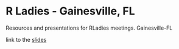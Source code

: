 # R Ladies - Gainesville, FL
Resources and presentations for RLadies meetings. Gainesville-FL

link to the [slides](https://javirudolph.github.io/short-tutorials/packages/apr29presentation.html#1)
